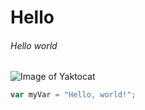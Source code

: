 # Hello
###### Hello world
![Image of Yaktocat](https://octodex.github.com/images/yaktocat.png)

``` javascript
var myVar = "Hello, world!";
```
